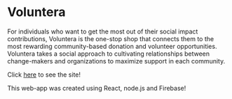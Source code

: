 # Voluntera

For individuals who want to get the most out of their social impact contributions, Voluntera is the one-stop shop that connects
them to the most rewarding community-based donation and volunteer opportunities. 
Voluntera takes a social approach to cultivating relationships between change-makers and organizations to maximize support in each community.

Click [here](https://www.voluntera.ca/) to see the site!

This web-app was created using React, node.js and Firebase!

